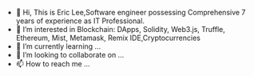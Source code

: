 - 👋 Hi, This is Eric Lee,Software engineer possessing Comprehensive 7 years of experience as IT Professional.
- 👀 I’m interested in Blockchain: DApps, Solidity, Web3.js, Truffle, Ethereum, Mist, Metamask, Remix IDE,Cryptocurrencies
- 🌱 I’m currently learning ...
- 💞️ I’m looking to collaborate on ...
- 📫 How to reach me ...

<!---
superpromiser/superpromiser is a ✨ special ✨ repository because its `README.md` (this file) appears on your GitHub profile.
You can click the Preview link to take a look at your changes.
--->
